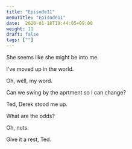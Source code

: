 ```yaml
---
title: "Episode11"
menuTitle: "Episode11"
date:  2020-01-18T19:44:05+09:00
weight: 11
draft: false
tags: [""]
---
```


She seems like she might be into me.

I've moved up in the world.

Oh, well, my word.

Can we swing by the aprtment so I can change?

Ted, Derek stood me up.

What are the odds?

Oh, nuts.

Give it a rest, Ted.
